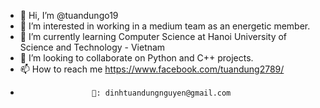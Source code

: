 - 👋 Hi, I’m @tuandungo19
- 👀 I’m interested in working in a medium team as an energetic member.
- 🌱 I’m currently learning Computer Science at Hanoi University of Science and Technology - Vietnam
- 💞️ I’m looking to collaborate on Python and C++ projects.
- 📫 How to reach me https://www.facebook.com/tuandung2789/
-                     💌: dinhtuandungnguyen@gmail.com

<!---
tuandungo19/tuandungo19 is a ✨ special ✨ repository because its `README.md` (this file) appears on your GitHub profile.
You can click the Preview link to take a look at your changes.
--->
